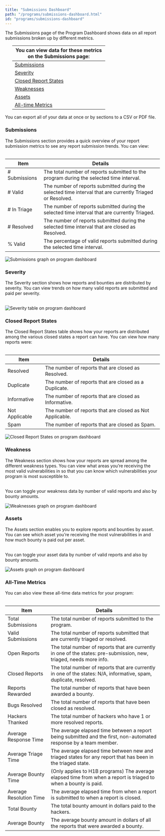 ```yaml
---
title: "Submissions Dashboard"
path: "/programs/submissions-dashboard.html"
id: "programs/submissions-dashboard"
---
```


<style>
.contents {
  margin-left: 1.45rem;
  margin-right: 1.45rem;
  border-radius: 0.3em;
  width: 60%;
}
</style>

The Submissions page of the Program Dashboard shows data on all report submissions broken up by different metrics.

<div class="background contents" markdown="1">

You can view data for these metrics on the Submissions page: |
------------------------------------------------------------ |
[Submissions](#submissions) |
[Severity](#severity) |
[Closed Report States](#closed) |
[Weaknesses](#weaknesses) |
[Assets](#assets) |
[All-time Metrics](#all-time) |
</div>


You can export all of your data at once or by sections to a CSV or PDF file.

<h3 id="submissions">Submissions</h3>
The Submissions section provides a quick overview of your report submission metrics to see any report submission trends. You can view:<br><br>

Item | Details
---- | ----------
# Submissions | The total number of reports submitted to the program during the selected time interval.
# Valid | The number of reports submitted during the selected time interval that are currently Triaged or Resolved.
# In Triage | The number of reports submitted during the selected time interval that are currently Triaged.
# Resolved | The number of reports submitted during the selected time interval that are closed as Resolved.
% Valid | The percentage of valid reports submitted during the selected time interval.   

![Submissions graph on program dashboard](./images/program-dashboard-submissions.png)

<h3 id="severity">Severity</h3>
The Severity section shows how reports and bounties are distributed by severity. You can view trends on how many valid reports are submitted and paid per severity.<br><br>

![Severity table on program dashboard](./images/program-dashboard-severity.png)

<h3 id="closed">Closed Report States</h3>
The Closed Report States table shows how your reports are distributed among the various closed states a report can have.  You can view how many reports were:<br><br>

Item | Details
---- | -----------
Resolved | The number of reports that are closed as Resolved.
Duplicate | The number of reports that are closed as a Duplicate.
Informative | The number of reports that are closed as Informative.
Not Applicable | The number of reports that are closed as Not Applicable.
Spam | The number of reports that are closed as Spam.

![Closed Report States on program dashboard](./images/program-dashboard-closed-report-states.png)

<h3 id="weakness">Weakness</h3>
The Weakness section shows how your reports are spread among the different weakness types. You can view what areas you’re receiving the most valid vulnerabilities in so that you can know which vulnerabilities your program is most susceptible to.

<br>You can toggle your weakness data by number of valid reports and also by bounty amounts.

![Weaknesses graph on program dashboard](./images/program-dashboard-weaknesses.png)

<h3 id="assets">Assets</h3>
The Assets section enables you to explore reports and bounties by asset. You can see which asset you’re receiving the most vulnerabilities in and how much bounty is paid out per asset.

<br>You can toggle your asset data by number of valid reports and also by bounty amounts.

![Assets graph on program dashboard](./images/program-dashboard-assets.png)

<h3 id="all-time">All-Time Metrics</h3>
You can also view these all-time data metrics for your program:<br><br>

Item | Details
---- | -------
Total Submissions | The total number of reports submitted to the program.
Valid Submissions | The total number of reports submitted that are currently triaged or resolved.
Open Reports | The total number of reports that are currently in one of the states: pre-submission, new, triaged, needs more info.
Closed Reports | The total number of reports that are currently in one of the states: N/A, informative, spam, duplicate, resolved.
Reports Rewarded | The total number of reports that have been awarded a bounty.
Bugs Resolved | The total number of reports that have been closed as resolved.
Hackers Thanked | The total number of hackers who have 1 or more resolved reports.   
Average Response Time | The average elapsed time between a report being submitted and the first, non-automated response by a team member.
Average Triage Time | The average elapsed time between new and triaged states for any report that has been in the triaged state.
Average Bounty Time | (Only applies to H1B programs) The average elapsed time from when a report is triaged to when a bounty is paid.
Average Resolution Time | The average elapsed time from when a report is submitted to when a report is closed.
Total Bounty | The total bounty amount in dollars paid to the hackers.
Average Bounty | The average bounty amount in dollars of all the reports that were awarded a bounty.
